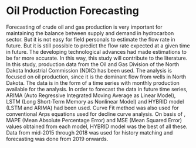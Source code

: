 # Oil Production Forecasting
Forecasting of crude oil and gas production is very important for maintaining the balance between supply and demand in hydrocarbon sector. But it is not easy for field personals to estimate the flow rate in future. But it is still possible to predict the flow rate expected at a given time in future. The developing technological advances had made estimations to be far more accurate. In this way, this study will contribute to the literature. In this study, production data from the Oil and Gas Division of the North Dakota Industrial Commission (NDIC) has been used. The analysis is focused on oil production, since it is the dominant flow from wells in North Dakota. The data is in the form of a time series with monthly production available for the analysis. In order to forecast the data in future time series, ARIMA (Auto Regressive Integrated Moving Average as Linear Model), LSTM (Long Short-Term Memory as Nonlinear Model) and HYBRID model (LSTM and ARIMA) had been used. Curve Fit method was also used for conventional Arps equations used for decline curve analysis. On basis of , MAPE (Mean Absolute Percentage Error) and MSE (Mean Squared Error) values obtained from each model, HYBRID model was the best of all these. Data from mid-2015 through 2018 was used for history matching and forecasting was done from 2019 onwards.
